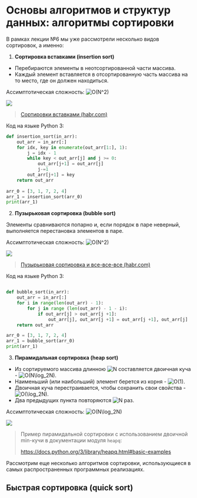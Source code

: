 # Основы алгоритмов и структур данных: алгоритмы сортировки

В рамках лекции №6 мы уже рассмотрели несколько видов сортировок, а именно:

1. **Сортировка вставками (insertion sort)**

- Перебираются элементы в неотсортированной части массива.
- Каждый элемент вставляется в отсортированную часть массива на то место, где он должен находиться. 

Ассимптотическая сложность: <img src="https://i.upmath.me/svg/O(N%5E2)" alt="O(N^2)" />

[![](http://img.youtube.com/vi/ROalU379l3U/0.jpg)](http://www.youtube.com/watch?v=ROalU379l3U "")

> [Сортировки вставками (habr.com)](https://habr.com/ru/post/415935/)

Код на языке Python 3:

```python
def insertion_sort(in_arr):
    out_arr = in_arr[:]
    for idx, key in enumerate(out_arr[1:], 1):
        j = idx - 1
        while key < out_arr[j] and j >= 0:
            out_arr[j+1] = out_arr[j]
            j-=1
        out_arr[j+1] = key
    return out_arr
    
arr_0 = [3, 1, 7, 2, 4]
arr_1 = insertion_sort(arr_0)
print(arr_1) 
```

2. **Пузырьковая сортировка (bubble sort)**

Элементы сравниваются попарно и, если порядок в паре неверный, выполняется перестановка элементов в паре.

Ассимптотическая сложность: <img src="https://i.upmath.me/svg/O(N%5E2)" alt="O(N^2)" />

[![](http://img.youtube.com/vi/lyZQPjUT5B4/0.jpg)](http://www.youtube.com/watch?v=lyZQPjUT5B4 "")

> [Пузырьковая сортировка и все-все-все (habr.com)](https://habr.com/ru/post/204600/)

Код на языке Python 3:

```python

def bubble_sort(in_arr):
    out_arr = in_arr[:]
    for i in range(len(out_arr) - 1):
        for j in range (len(out_arr) - 1 - i):
            if out_arr[j] > out_arr[j +1]:
                out_arr[j], out_arr[j +1] = out_arr[j +1], out_arr[j]
    return out_arr

arr_0 = [3, 1, 7, 2, 4]
arr_1 = bubble_sort(arr_0)
print(arr_1) 

```
3. **Пирамидальная сортировка (heap sort)**

- Из сортируемого массива длинною <img src="https://i.upmath.me/svg/N" alt="N" /> составляется двоичная куча - <img src="https://i.upmath.me/svg/O(N%5Clog_2N)" alt="O(N\log_2N)" />.
- Наименьший (или наибольший) элемент берется из корня - <img src="https://i.upmath.me/svg/O(1)" alt="O(1)" />.
- Двоичная куча перестраивается, чтобы сохранить свои свойства - <img src="https://i.upmath.me/svg/O(%5Clog_2N)" alt="O(\log_2N)" />.
- Два предыдущих пункта повторяются <img src="https://i.upmath.me/svg/N" alt="N" /> раз.

Ассимптотическая сложность: <img src="https://i.upmath.me/svg/O(N%5Clog_2N)" alt="O(N\log_2N)" />

[![](http://img.youtube.com/vi/Xw2D9aJRBY4/0.jpg)](http://www.youtube.com/watch?v=Xw2D9aJRBY4 "")

> Пример пирамидальной сортировки с использованием двоичной min-кучи в документации модуля `heapq`: 
>
> https://docs.python.org/3/library/heapq.html#basic-examples

Рассмотрим еще несколько алгоритмов сортировки, использующиеся в самых распространенных программных реализациях.

## Быстрая сортировка (quick sort)
